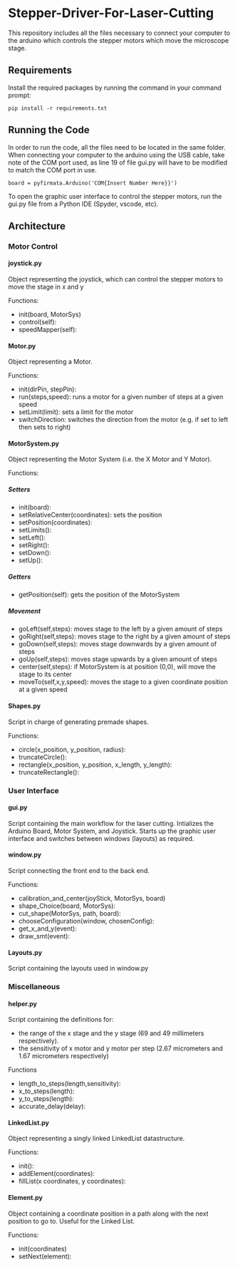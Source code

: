 # Stepper-Driver-For-Laser-Cutting

This repository includes all the files necessary to connect your computer to the arduino which controls the stepper motors which move the microscope stage.

## Requirements

Install the required packages by running the command in your command prompt:
```
pip install -r requirements.txt
```

## Running the Code

In order to run the code, all the files need to be located in the same folder. When connecting your computer to the arduino using the USB cable, take note of the COM port used, as line 19 of file gui.py will have to be modified to match the COM port in use. 
```
board = pyfirmata.Arduino('COM{Insert Number Here}}')
```
To open the graphic user interface to control the stepper motors, run the gui.py file from a Python IDE (Spyder, vscode, etc).


## Architecture

### Motor Control

#### joystick.py
Object representing the joystick, which can control the stepper motors to move the stage in x and y

Functions:
- init(board, MotorSys)
- control(self):
- speedMapper(self):

#### Motor.py
Object representing a Motor.

Functions:
- init(dirPin, stepPin):
- run(steps,speed): runs a motor for a given number of steps at a given speed
- setLimit(limit): sets a limit for the motor 
- switchDirection: switches the direction from the motor (e.g. if set to left then sets to right) 

#### MotorSystem.py
Object representing the Motor System (i.e. the X Motor and Y Motor).

Functions:
##### Setters
- init(board):
- setRelativeCenter(coordinates): sets the position 
- setPosition(coordinates):
- setLimits():
- setLeft():
- setRight():
- setDown():
- setUp():
##### Getters
- getPosition(self): gets the position of the MotorSystem 
##### Movement
- goLeft(self,steps): moves stage to the left by a given amount of steps
- goRight(self,steps): moves stage to the right by a given amount of steps
- goDown(self,steps): moves stage downwards by a given amount of steps
- goUp(self,steps): moves stage upwards by a given amount of steps
- center(self,steps): if MotorSystem is at position (0,0), will move the stage to its center 
- moveTo(self,x,y,speed): moves the stage to a given coordinate position at a given speed

#### Shapes.py
Script in charge of generating premade shapes.

Functions:
- circle(x_position, y_position, radius):
- truncateCircle():
- rectangle(x_position, y_position, x_length, y_length):
- truncateRectangle():

### User Interface

#### gui.py
Script containing the main workflow for the laser cutting. Intializes the Arduino Board, Motor System, and Joystick. Starts up the graphic user interface and switches between windows (layouts) as required.

#### window.py
Script connecting the front end to the back end.

Functions:
- calibration_and_center(joyStick, MotorSys, board)
- shape_Choice(board, MotorSys):
- cut_shape(MotorSys, path, board):
- chooseConfiguration(window, chosenConfig):
- get_x_and_y(event):
- draw_smt(event):

#### Layouts.py
Script containing the layouts used in window.py

### Miscellaneous

#### helper.py
Script containing the definitions for:
- the range of the x stage and the y stage (69 and 49 millimeters respectively).
- the sensitivity of x motor and y motor per step (2.67 micrometers and 1.67 micrometers respectively)

Functions
- length_to_steps(length,sensitivity):
- x_to_steps(length):
- y_to_steps(length):
- accurate_delay(delay):

#### LinkedList.py
Object representing a singly linked LinkedList datastructure.

Functions:
- init():
- addElement(coordinates):
- fillList(x coordinates, y coordinates):

#### Element.py
Object containing a coordinate position in a path along with the next position to go to. Useful for the Linked List.

Functions:
- init(coordinates)
- setNext(element):


